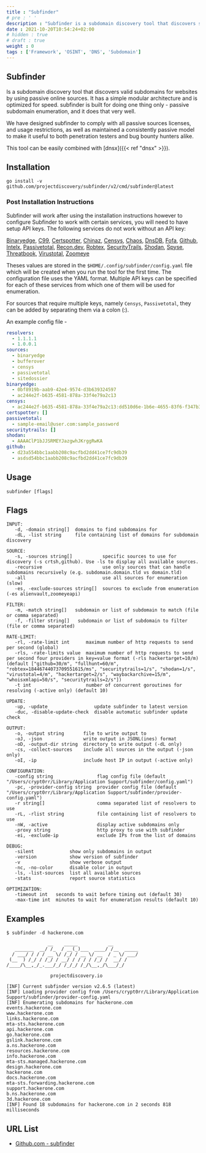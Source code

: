 ```yaml
---
title : "Subfinder"
# pre : ' '
description : "Subfinder is a subdomain discovery tool that discovers subdomains for websites by using passive online sources."
date : 2021-10-20T10:54:24+02:00
# hidden : true
# draft : true
weight : 0
tags : ['Framework', 'OSINT', 'DNS', 'Subdomain']
---
```


## Subfinder

Is a subdomain discovery tool that discovers valid subdomains for websites by using passive online sources. It has a simple modular architecture and is optimized for speed. subfinder is built for doing one thing only - passive subdomain enumeration, and it does that very well.

We have designed subfinder to comply with all passive sources licenses, and usage restrictions, as well as maintained a consistently passive model to make it useful to both penetration testers and bug bounty hunters alike.

This tool can be easily combined with [dnsx]({{< ref "dnsx" >}}).

## Installation

```plain
go install -v github.com/projectdiscovery/subfinder/v2/cmd/subfinder@latest
```

### Post Installation Instructions

Subfinder will work after using the installation instructions however to configure Subfinder to work with certain services, you will need to have setup API keys. The following services do not work without an API key:

[Binaryedge](https://binaryedge.io), [C99](https://api.c99.nl/), [Certspotter](https://sslmate.com/certspotter/api/), [Chinaz](http://my.chinaz.com/ChinazAPI/DataCenter/MyDataApi), [Censys](https://censys.io), [Chaos](https://chaos.projectdiscovery.io), [DnsDB](https://api.dnsdb.info), [Fofa](https://fofa.so/static_pages/api_help), [Github](https://github.com), [Intelx](https://intelx.io), [Passivetotal](http://passivetotal.org), [Recon.dev](https://recon.dev), [Robtex](https://www.robtex.com/api/), [SecurityTrails](http://securitytrails.com), [Shodan](https://shodan.io), [Spyse](https://spyse.com), [Threatbook](https://x.threatbook.cn/en), [Virustotal](https://www.virustotal.com), [Zoomeye](https://www.zoomeye.org)

Theses values are stored in the `$HOME/.config/subfinder/config.yaml` file which will be created when you run the tool for the first time. The configuration file uses the YAML format. Multiple API keys can be specified for each of these services from which one of them will be used for enumeration.

For sources that require multiple keys, namely `Censys`, `Passivetotal`, they can be added by separating them via a colon (:).

An example config file -

```yaml
resolvers:
  - 1.1.1.1
  - 1.0.0.1
sources:
  - binaryedge
  - bufferover
  - censys
  - passivetotal
  - sitedossier
binaryedge:
  - 0bf8919b-aab9-42e4-9574-d3b639324597
  - ac244e2f-b635-4581-878a-33f4e79a2c13
censys:
  - ac244e2f-b635-4581-878a-33f4e79a2c13:dd510d6e-1b6e-4655-83f6-f347b363def9
certspotter: []
passivetotal:
  - sample-email@user.com:sample_password
securitytrails: []
shodan:
  - AAAAClP1bJJSRMEYJazgwhJKrggRwKA
github:
  - d23a554bbc1aabb208c9acfbd2dd41ce7fc9db39
  - asdsd54bbc1aabb208c9acfbd2dd41ce7fc9db39
```

## Usage

```plain
subfinder [flags]
```

## Flags

```plain
INPUT:
   -d, -domain string[]  domains to find subdomains for
   -dL, -list string     file containing list of domains for subdomain discovery

SOURCE:
   -s, -sources string[]           specific sources to use for discovery (-s crtsh,github). Use -ls to display all available sources.
   -recursive                      use only sources that can handle subdomains recursively (e.g. subdomain.domain.tld vs domain.tld)
   -all                            use all sources for enumeration (slow)
   -es, -exclude-sources string[]  sources to exclude from enumeration (-es alienvault,zoomeyeapi)

FILTER:
   -m, -match string[]   subdomain or list of subdomain to match (file or comma separated)
   -f, -filter string[]   subdomain or list of subdomain to filter (file or comma separated)

RATE-LIMIT:
   -rl, -rate-limit int      maximum number of http requests to send per second (global)
   -rls, -rate-limits value  maximum number of http requests to send per second four providers in key=value format (-rls hackertarget=10/m) (default ["github=30/m", "fullhunt=60/m", "robtex=18446744073709551615/ms", "securitytrails=1/s", "shodan=1/s", "virustotal=4/m", "hackertarget=2/s", "waybackarchive=15/m", "whoisxmlapi=50/s", "securitytrails=2/s"])
   -t int                    number of concurrent goroutines for resolving (-active only) (default 10)

UPDATE:
   -up, -update                 update subfinder to latest version
   -duc, -disable-update-check  disable automatic subfinder update check

OUTPUT:
   -o, -output string       file to write output to
   -oJ, -json               write output in JSONL(ines) format
   -oD, -output-dir string  directory to write output (-dL only)
   -cs, -collect-sources    include all sources in the output (-json only)
   -oI, -ip                 include host IP in output (-active only)

CONFIGURATION:
   -config string                flag config file (default "/Users/crypt0rr/Library/Application Support/subfinder/config.yaml")
   -pc, -provider-config string  provider config file (default "/Users/crypt0rr/Library/Application Support/subfinder/provider-config.yaml")
   -r string[]                   comma separated list of resolvers to use
   -rL, -rlist string            file containing list of resolvers to use
   -nW, -active                  display active subdomains only
   -proxy string                 http proxy to use with subfinder
   -ei, -exclude-ip              exclude IPs from the list of domains

DEBUG:
   -silent             show only subdomains in output
   -version            show version of subfinder
   -v                  show verbose output
   -nc, -no-color      disable color in output
   -ls, -list-sources  list all available sources
   -stats              report source statistics

OPTIMIZATION:
   -timeout int   seconds to wait before timing out (default 30)
   -max-time int  minutes to wait for enumeration results (default 10)
```

## Examples

```plain
$ subfinder -d hackerone.com

               __    _____           __         
   _______  __/ /_  / __(_)___  ____/ /__  _____
  / ___/ / / / __ \/ /_/ / __ \/ __  / _ \/ ___/
 (__  ) /_/ / /_/ / __/ / / / / /_/ /  __/ /    
/____/\__,_/_.___/_/ /_/_/ /_/\__,_/\___/_/

                projectdiscovery.io

[INF] Current subfinder version v2.6.5 (latest)
[INF] Loading provider config from /Users/crypt0rr/Library/Application Support/subfinder/provider-config.yaml
[INF] Enumerating subdomains for hackerone.com
events.hackerone.com
www.hackerone.com
links.hackerone.com
mta-sts.hackerone.com
api.hackerone.com
go.hackerone.com
gslink.hackerone.com
a.ns.hackerone.com
resources.hackerone.com
info.hackerone.com
mta-sts.managed.hackerone.com
design.hackerone.com
hackerone.com
docs.hackerone.com
mta-sts.forwarding.hackerone.com
support.hackerone.com
b.ns.hackerone.com
3d.hackerone.com
[INF] Found 18 subdomains for hackerone.com in 2 seconds 818 milliseconds
```

## URL List

- [Github.com - subfinder](https://github.com/projectdiscovery/subfinder)
